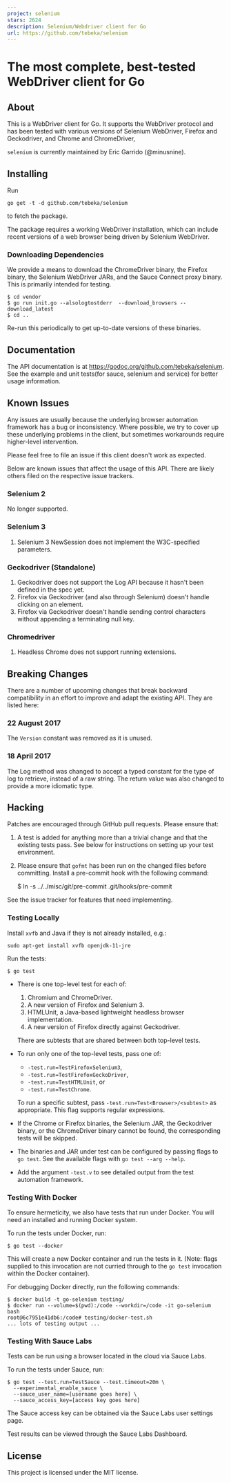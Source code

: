 ```yaml
---
project: selenium
stars: 2624
description: Selenium/Webdriver client for Go
url: https://github.com/tebeka/selenium
---
```


The most complete, best-tested WebDriver client for Go
======================================================

About
-----

This is a WebDriver client for Go. It supports the WebDriver protocol and has been tested with various versions of Selenium WebDriver, Firefox and Geckodriver, and Chrome and ChromeDriver,

`selenium` is currently maintained by Eric Garrido (@minusnine).

Installing
----------

Run

```
go get -t -d github.com/tebeka/selenium
```

to fetch the package.

The package requires a working WebDriver installation, which can include recent versions of a web browser being driven by Selenium WebDriver.

### Downloading Dependencies

We provide a means to download the ChromeDriver binary, the Firefox binary, the Selenium WebDriver JARs, and the Sauce Connect proxy binary. This is primarily intended for testing.

```
$ cd vendor
$ go run init.go --alsologtostderr  --download_browsers --download_latest
$ cd ..
```

Re-run this periodically to get up-to-date versions of these binaries.

Documentation
-------------

The API documentation is at https://godoc.org/github.com/tebeka/selenium. See the example and unit tests(for sauce, selenium and service) for better usage information.

Known Issues
------------

Any issues are usually because the underlying browser automation framework has a bug or inconsistency. Where possible, we try to cover up these underlying problems in the client, but sometimes workarounds require higher-level intervention.

Please feel free to file an issue if this client doesn't work as expected.

Below are known issues that affect the usage of this API. There are likely others filed on the respective issue trackers.

### Selenium 2

No longer supported.

### Selenium 3

1.  Selenium 3 NewSession does not implement the W3C-specified parameters.

### Geckodriver (Standalone)

1.  Geckodriver does not support the Log API because it hasn't been defined in the spec yet.
2.  Firefox via Geckodriver (and also through Selenium) doesn't handle clicking on an element.
3.  Firefox via Geckodriver doesn't handle sending control characters without appending a terminating null key.

### Chromedriver

1.  Headless Chrome does not support running extensions.

Breaking Changes
----------------

There are a number of upcoming changes that break backward compatibility in an effort to improve and adapt the existing API. They are listed here:

### 22 August 2017

The `Version` constant was removed as it is unused.

### 18 April 2017

The Log method was changed to accept a typed constant for the type of log to retrieve, instead of a raw string. The return value was also changed to provide a more idiomatic type.

Hacking
-------

Patches are encouraged through GitHub pull requests. Please ensure that:

1.  A test is added for anything more than a trivial change and that the existing tests pass. See below for instructions on setting up your test environment.
    
2.  Please ensure that `gofmt` has been run on the changed files before committing. Install a pre-commit hook with the following command:
    
    $ ln -s ../../misc/git/pre-commit .git/hooks/pre-commit
    

See the issue tracker for features that need implementing.

### Testing Locally

Install `xvfb` and Java if they is not already installed, e.g.:

```
sudo apt-get install xvfb openjdk-11-jre
```

Run the tests:

```
$ go test
```

-   There is one top-level test for each of:
    
    1.  Chromium and ChromeDriver.
    2.  A new version of Firefox and Selenium 3.
    3.  HTMLUnit, a Java-based lightweight headless browser implementation.
    4.  A new version of Firefox directly against Geckodriver.
    
    There are subtests that are shared between both top-level tests.
    
-   To run only one of the top-level tests, pass one of:
    
    -   `-test.run=TestFirefoxSelenium3`,
    -   `-test.run=TestFirefoxGeckoDriver`,
    -   `-test.run=TestHTMLUnit`, or
    -   `-test.run=TestChrome`.
    
    To run a specific subtest, pass `-test.run=Test<Browser>/<subtest>` as appropriate. This flag supports regular expressions.
    
-   If the Chrome or Firefox binaries, the Selenium JAR, the Geckodriver binary, or the ChromeDriver binary cannot be found, the corresponding tests will be skipped.
    
-   The binaries and JAR under test can be configured by passing flags to `go test`. See the available flags with `go test --arg --help`.
    
-   Add the argument `-test.v` to see detailed output from the test automation framework.
    

### Testing With Docker

To ensure hermeticity, we also have tests that run under Docker. You will need an installed and running Docker system.

To run the tests under Docker, run:

```
$ go test --docker
```

This will create a new Docker container and run the tests in it. (Note: flags supplied to this invocation are not curried through to the `go test` invocation within the Docker container).

For debugging Docker directly, run the following commands:

```
$ docker build -t go-selenium testing/
$ docker run --volume=$(pwd):/code --workdir=/code -it go-selenium bash
root@6c7951e41db6:/code# testing/docker-test.sh
... lots of testing output ...
```

### Testing With Sauce Labs

Tests can be run using a browser located in the cloud via Sauce Labs.

To run the tests under Sauce, run:

```
$ go test --test.run=TestSauce --test.timeout=20m \
  --experimental_enable_sauce \
  --sauce_user_name=[username goes here] \
  --sauce_access_key=[access key goes here]
```

The Sauce access key can be obtained via the Sauce Labs user settings page.

Test results can be viewed through the Sauce Labs Dashboard.

License
-------

This project is licensed under the MIT license.
